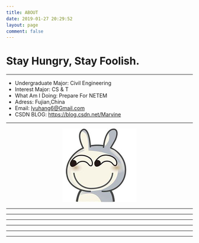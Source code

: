 ```yaml
---
title: ABOUT
date: 2019-01-27 20:29:52
layout: page
comment: false
---
```


# Stay Hungry, Stay Foolish.
---
* Undergraduate Major: Civil Engineering
* Interest Major: CS & T
* What Am I Doing: Prepare For NETEM
* Adress: Fujian,China
* Email: lyuhang6@Gmail.com
* CSDN BLOG: https://blog.csdn.net/Marvine
---

<div align="center">
<img src="./IMG_1932.JPG" alt="" align="certer" title="FIGHTING" />
</div>

---

---

---

---

---

---